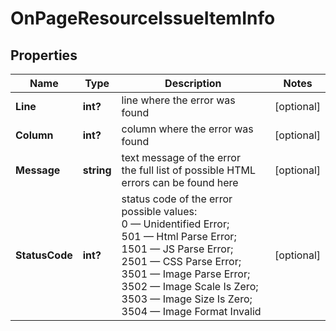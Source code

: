 # OnPageResourceIssueItemInfo


## Properties

| Name | Type | Description | Notes |
|------------ | ------------- | ------------- | -------------|
**Line** | **int?** | line where the error was found |[optional]|
**Column** | **int?** | column where the error was found |[optional]|
**Message** | **string** | text message of the error<br>the full list of possible HTML errors can be found here |[optional]|
**StatusCode** | **int?** | status code of the error<br>possible values:<br>0 — Unidentified Error;<br>501 — Html Parse Error;<br>1501 — JS Parse Error;<br>2501 — CSS Parse Error;<br>3501 — Image Parse Error;<br>3502 — Image Scale Is Zero;<br>3503 — Image Size Is Zero;<br>3504 — Image Format Invalid |[optional]|
